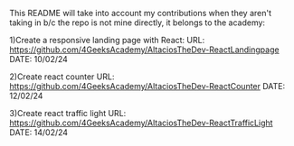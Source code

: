 This README will take into account my contributions when they aren't taking in b/c the repo is not mine directly, it belongs to the academy:

1)Create a responsive landing page with React: 
  URL: https://github.com/4GeeksAcademy/AltaciosTheDev-ReactLandingpage
  DATE: 10/02/24

2)Create react counter 
URL: https://github.com/4GeeksAcademy/AltaciosTheDev-ReactCounter
DATE: 12/02/24

3)Create react traffic light
URL: https://github.com/4GeeksAcademy/AltaciosTheDev-ReactTrafficLight
DATE: 14/02/24
